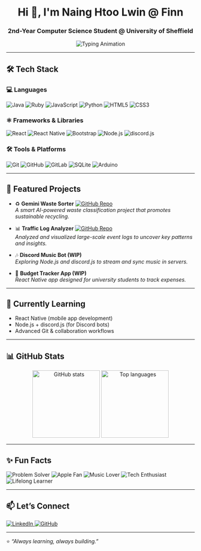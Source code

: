 <!-- Banner / Typing Animation -->
<h1 align="center">Hi 👋, I'm Naing Htoo Lwin @ Finn</h1>
<h3 align="center">2nd-Year Computer Science Student @ University of Sheffield</h3>

<p align="center">
  <img src="https://readme-typing-svg.demolab.com?font=Fira+Code&size=20&duration=3000&pause=1000&color=6A5ACD&center=true&vCenter=true&width=435&lines=Software+Developer+in+the+making;Mobile+App+Dev+Learner;Discord+Bot+Builder;Always+Learning%2C+Always+Building" alt="Typing Animation" />
</p>

---

## 🛠️ Tech Stack

### 💻 Languages
<p>
  <img src="https://img.shields.io/badge/Java-%23ED8B00.svg?style=for-the-badge&logo=openjdk&logoColor=white" alt="Java" />
  <img src="https://img.shields.io/badge/Ruby-CC342D?style=for-the-badge&logo=ruby&logoColor=white" alt="Ruby" />
  <img src="https://img.shields.io/badge/JavaScript-F7DF1E?style=for-the-badge&logo=javascript&logoColor=black" alt="JavaScript" />
  <img src="https://img.shields.io/badge/Python-3776AB?style=for-the-badge&logo=python&logoColor=white" alt="Python" />
  <img src="https://img.shields.io/badge/HTML5-E34F26?style=for-the-badge&logo=html5&logoColor=white" alt="HTML5" />
  <img src="https://img.shields.io/badge/CSS3-1572B6?style=for-the-badge&logo=css3&logoColor=white" alt="CSS3" />
</p>

### ⚛️ Frameworks & Libraries
<p>
  <img src="https://img.shields.io/badge/React-61DAFB?style=for-the-badge&logo=react&logoColor=black" alt="React" />
  <img src="https://img.shields.io/badge/React%20Native-20232A?style=for-the-badge&logo=react&logoColor=61DAFB" alt="React Native" />
  <img src="https://img.shields.io/badge/Bootstrap-563D7C?style=for-the-badge&logo=bootstrap&logoColor=white" alt="Bootstrap" />
  <img src="https://img.shields.io/badge/Node.js-339933?style=for-the-badge&logo=nodedotjs&logoColor=white" alt="Node.js" />
  <img src="https://img.shields.io/badge/discord.js-7289DA?style=for-the-badge&logo=discord&logoColor=white" alt="discord.js" />
</p>

### 🛠️ Tools & Platforms
<p>
  <img src="https://img.shields.io/badge/Git-F05032?style=for-the-badge&logo=git&logoColor=white" alt="Git" />
  <img src="https://img.shields.io/badge/GitHub-181717?style=for-the-badge&logo=github&logoColor=white" alt="GitHub" />
  <img src="https://img.shields.io/badge/GitLab-FCA121?style=for-the-badge&logo=gitlab&logoColor=white" alt="GitLab" />
  <img src="https://img.shields.io/badge/SQLite-07405E?style=for-the-badge&logo=sqlite&logoColor=white" alt="SQLite" />
  <img src="https://img.shields.io/badge/Arduino-00979D?style=for-the-badge&logo=arduino&logoColor=white" alt="Arduino" />
</p>

---

## 📂 Featured Projects
- ♻️ **Gemini Waste Sorter** [![GitHub Repo](https://img.shields.io/badge/GitHub-Repo-blue?logo=github)](https://github.com/finnxiii/gemini-waste-sorter)   
  *A smart AI-powered waste classification project that promotes sustainable recycling.*

- 📊 **Traffic Log Analyzer** [![GitHub Repo](https://img.shields.io/badge/GitHub-Repo-blue?logo=github)](https://github.com/finnxiii/traffic-log-analyzer)   
  *Analyzed and visualized large-scale event logs to uncover key patterns and insights.*
  
- 🎶 **Discord Music Bot (WIP)**  
  *Exploring Node.js and discord.js to stream and sync music in servers.*  

- 📱 **Budget Tracker App (WIP)**  
  *React Native app designed for university students to track expenses.*  

---

## 🌱 Currently Learning
- React Native (mobile app development)  
- Node.js + discord.js (for Discord bots)  
- Advanced Git & collaboration workflows  

---

## 📊 GitHub Stats
<p align="center">
  <img src="https://github-readme-stats.vercel.app/api?username=finnxiii&show_icons=true&theme=tokyonight&cache_seconds=0" alt="GitHub stats" height="180"/>
  <img src="https://github-readme-stats.vercel.app/api/top-langs/?username=finnxiii&layout=compact&theme=tokyonight&cache_seconds=0" alt="Top languages" height="180"/>
</p>

---

## ✨ Fun Facts
<p>
  <img src="https://img.shields.io/badge/Problem%20Solver-blue?style=for-the-badge&logo=appveyor&logoColor=white" alt="Problem Solver" />
  <img src="https://img.shields.io/badge/Apple%20Fan-999999?style=for-the-badge&logo=apple&logoColor=white" alt="Apple Fan" />
  <img src="https://img.shields.io/badge/Music%20Lover-purple?style=for-the-badge&logo=spotify&logoColor=white" alt="Music Lover" />
  <img src="https://img.shields.io/badge/Tech%20Enthusiast-yellow?style=for-the-badge&logo=github&logoColor=white" alt="Tech Enthusiast" />
  <img src="https://img.shields.io/badge/Lifelong%20Learner-orange?style=for-the-badge&logo=read-the-docs&logoColor=white" alt="Lifelong Learner" />
</p>

---

## 📫 Let’s Connect
<p>
  <a href="https://linkedin.com/in/finnxiii" target="_blank">
    <img src="https://img.shields.io/badge/LinkedIn-0077B5?style=for-the-badge&logo=linkedin&logoColor=white" alt="LinkedIn" />
  </a>
  <a href="https://github.com/finnxiii" target="_blank">
    <img src="https://img.shields.io/badge/GitHub-181717?style=for-the-badge&logo=github&logoColor=white" alt="GitHub" />
  </a>
</p>

---

⭐️ *“Always learning, always building.”*  

